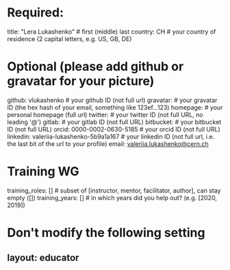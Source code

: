 # Required:
title: "Lera Lukashenko"     # first (middle) last
country:  CH             # your country of residence (2 capital letters, e.g. US, GB, DE)

# Optional (please add github or gravatar for your picture)
github:  vlukashenko    # your github ID (not full url)
gravatar:     # your gravatar ID (the hex hash of your email, something like 123ef...123)
homepage:     # your personal homepage (full url)
twitter:      # your twitter ID (not full URL, no leading '@')
gitlab:       # your gitlab ID (not full URL)
bitbucket:    # your bitbucket ID (not full URL)
orcid:   0000-0002-0630-5185     # your orcid ID (not full URL)
linkedin:  valeriia-lukashenko-5b9a1a167   # your linkedin ID (not full url, i.e. the last bit of the url to your profile)
email: valeriia.lukashenko@cern.ch

# Training WG
training_roles: []              # subset of [instructor, mentor, facilitator, author], can stay empty ([])
training_years: []              # in which years did you help out? (e.g. [2020, 2019])

# Don't modify the following setting
layout: educator
---

<!-- Optional: Write something about yourself below this comment. Markdown styling is supported. -->
